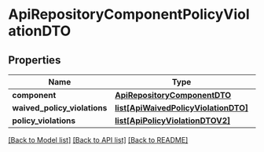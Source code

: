 # ApiRepositoryComponentPolicyViolationDTO

## Properties

| Name                         | Type                                                                    | Description | Notes      |
| ---------------------------- | ----------------------------------------------------------------------- | ----------- | ---------- |
| **component**                | [**ApiRepositoryComponentDTO**](ApiRepositoryComponentDTO.md)           |             | [optional] |
| **waived_policy_violations** | [**list[ApiWaivedPolicyViolationDTO]**](ApiWaivedPolicyViolationDTO.md) |             | [optional] |
| **policy_violations**        | [**list[ApiPolicyViolationDTOV2]**](ApiPolicyViolationDTOV2.md)         |             | [optional] |

[[Back to Model list]](../README.md#documentation-for-models) [[Back to API list]](../README.md#documentation-for-api-endpoints) [[Back to README]](../README.md)
